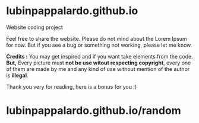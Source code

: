 # lubinpappalardo.github.io
Website coding project

Feel free to share the website. Please do not mind about the Lorem Ipsum for now. But if you see a bug or something not working, please let me know.

**Credits :**
You may get inspired and if you want take elements from the code. 
**But,**
Every picture must __**not be use witout respecting copyright**__, every one of them are made by me and any kind of use without mention of the author is **illegal**.

Thank you very for reading, here is a bonus for you :)
# lubinpappalardo.github.io/random
